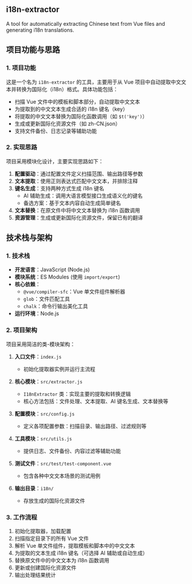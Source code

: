 ## i18n-extractor
A tool for automatically extracting Chinese text from Vue files and generating i18n translations.

## 项目功能与思路

### 1. 项目功能

这是一个名为 `i18n-extractor` 的工具，主要用于从 Vue 项目中自动提取中文文本并转换为国际化（i18n）格式。具体功能包括：

- 扫描 Vue 文件中的模板和脚本部分，自动提取中文文本
- 为提取到的中文文本生成合适的 i18n 键名（key）
- 将提取的中文文本替换为国际化函数调用（如 `$t('key')`）
- 生成或更新国际化资源文件（如 zh-CN.json）
- 支持文件备份、日志记录等辅助功能

### 2. 实现思路

项目采用模块化设计，主要实现思路如下：

1. **配置驱动**：通过配置文件定义扫描范围、输出路径等参数
2. **文本提取**：使用正则表达式匹配中文文本，并排除注释
3. **键名生成**：支持两种方式生成 i18n 键名
   - AI 辅助生成：调用大语言模型接口生成语义化的键名
   - 备选方案：基于文本内容自动生成简单键名
4. **文本替换**：在原文件中将中文文本替换为 i18n 函数调用
5. **资源管理**：生成或更新国际化资源文件，保留已有的翻译

## 技术栈与架构

### 1. 技术栈

- **开发语言**：JavaScript (Node.js)
- **模块系统**：ES Modules (使用 `import/export`)
- **核心依赖**：
  - `@vue/compiler-sfc`：Vue 单文件组件解析器
  - `glob`：文件匹配工具
  - `chalk`：命令行输出美化工具
- **运行环境**：Node.js

### 2. 项目架构

项目采用简洁的类-模块架构：

1. **入口文件**：`index.js`
   - 初始化提取器实例并运行主流程

2. **核心模块**：`src/extractor.js`
   - `I18nExtractor` 类：实现主要的提取和转换逻辑
   - 核心方法包括：文件处理、文本提取、AI 键名生成、文本替换等

3. **配置模块**：`src/config.js`
   - 定义各项配置参数：扫描目录、输出路径、过滤规则等

4. **工具模块**：`src/utils.js`
   - 提供日志、文件备份、内容过滤等辅助功能

5. **测试文件**：`src/test/test-component.vue`
   - 包含各种中文文本场景的测试用例

6. **输出目录**：`i18n/`
   - 存放生成的国际化资源文件

### 3. 工作流程

1. 初始化提取器，加载配置
2. 扫描指定目录下的所有 Vue 文件
3. 解析 Vue 单文件组件，提取模板和脚本中的中文文本
4. 为提取的文本生成 i18n 键名（可选择 AI 辅助或自动生成）
5. 替换原文件中的中文文本为 i18n 函数调用
6. 更新或创建国际化资源文件
7. 输出处理结果统计
